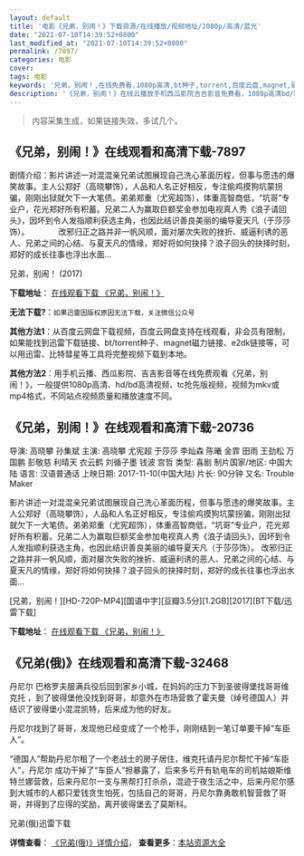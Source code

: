 ```yaml
---
layout: default
title: '电影《兄弟，别闹！》下载资源/在线播放/视频地址/1080p/高清/蓝光'
date: "2021-07-10T14:39:52+0800"
last_modified_at: "2021-07-10T14:39:52+0800"
permalink: /7897/
categories: 电影
cover:
tags: 电影
keywords: '兄弟，别闹！,在线免费看,1080p高清,bt种子,torrent,百度云盘,magnet,磁力链,迅雷下载资源'
description: '《兄弟，别闹！》在线云播放手机西瓜影院吉吉影音免费看，1080p高清bd/hd未删减完整版和tc抢先枪版，mkv/mp4格式，附带bt/torrent种子、magnet/磁力链、百度云盘、网盘资源迅雷下载链接'
---
```


>内容采集生成，如果链接失效，多试几个。


## 《兄弟，别闹！》在线观看和高清下载-7897

剧情介绍：影片讲述一对混混亲兄弟试图展现自己洗心革面历程，但事与愿违的爆笑故事。主人公郑好（高晓攀饰），人品和人名正好相反，专注偷鸡摸狗坑蒙拐骗，刚刚出狱就欠下一大笔债。弟弟郑重（尤宪超饰），体重高智商低，“坑哥”专业户，花光郑好所有积蓄。兄弟二人为赢取巨额奖金参加电视真人秀《浪子请回头》，因坏到令人发指顺利获选主角，也因此结识善良美丽的编导夏天凡（于莎莎饰）。      　　改邪归正之路并非一帆风顺，面对屡次失败的挫折、威逼利诱的恶人、兄弟之间的心结、与夏天凡的情缘，郑好将如何抉择？浪子回头的抉择时刻，郑好的成长往事也浮出水面...


兄弟，别闹！ (2017)

**下载地址**： [在线观看下载 《兄弟，别闹！》](https://www.btbtdy.me/btdy/dy11931.html) 


**无法下载?**：`如果迅雷因版权原因无法下载，关注微信公众号 `

**其他方法1**：从百度云网盘下载视频，百度云网盘支持在线观看，非会员有限制，如果能找到迅雷下载链接、bt/torrent种子、magnet磁力链接、e2dk链接等，可以用迅雷、比特彗星等工具将完整视频下载到本地。

**其他方法2**：用手机云播、西瓜影院、吉吉影音等在线免费观看《兄弟，别闹！》，一般提供1080p高清、hd/bd高清视频、tc抢先版视频，视频为mkv或mp4格式，不同站点视频质量和播放速度不同。


## 《兄弟，别闹！》在线观看和高清下载-20736

导演: 高晓攀 孙集斌 主演: 高晓攀 尤宪超 于莎莎 李灿森 陈曦 金霏 田雨 王劲松 万国鹏 彭敬慈 利晴天 衣云鹤 刘循子墨 钱波 宫哲 类型: 喜剧 制片国家/地区: 中国大陆 语言: 汉语普通话 上映日期: 2017-11-10(中国大陆) 片长: 90分钟 又名: Trouble Maker

影片讲述一对混混亲兄弟试图展现自己洗心革面历程，但事与愿违的爆笑故事。主人公郑好（高晓攀饰），人品和人名正好相反，专注偷鸡摸狗坑蒙拐骗，刚刚出狱就欠下一大笔债。弟弟郑重（尤宪超饰），体重高智商低，“坑哥”专业户，花光郑好所有积蓄。兄弟二人为赢取巨额奖金参加电视真人秀《浪子请回头》，因坏到令人发指顺利获选主角，也因此结识善良美丽的编导夏天凡（于莎莎饰）。 改邪归正之路并非一帆风顺，面对屡次失败的挫折、威逼利诱的恶人、兄弟之间的心结、与夏天凡的情缘，郑好将如何抉择？浪子回头的抉择时刻，郑好的成长往事也浮出水面…


[兄弟，别闹！][HD-720P-MP4][国语中字][豆瓣3.5分][1.2GB][2017][BT下载/迅雷下载]

**下载地址**： [在线观看下载 《兄弟，别闹！》](https://www.btdx8.com/torrent/xdbn_2017.html) 


## 《兄弟(俄)》在线观看和高清下载-32468

丹尼尔 巴格罗夫服满兵役后回到家乡小城，在妈妈的压力下到圣彼得堡找哥哥维克托 ，到了彼得堡他没找到哥哥，却意外在市场营救了霍夫曼（绰号德国人）并结识了彼得堡小混混凯特，后来成为他的好友。</p>丹尼尔找到了哥哥，发现他已经变成了一个枪手，刚刚结到一笔订单要干掉“车臣人&rdquo;。</p>“德国人&rdquo;帮助丹尼尔租了一个老战士的房子居住，维克托请丹尼尔帮忙干掉“车臣人&rdquo;，丹尼尔 成功干掉了&ldquo;车臣人&rdquo;担暴露了，后来多亏开有轨电车的司机姑娘斯维特兰娜营救，后来丹尼尔一支与黑帮打打杀杀，混迹于夜生活之中，后来丹尼尔感到大城市的人都只爱钱贪生怕死，包括自己的哥哥，丹尼尔靠勇敢机智营救了哥哥，并得到了应得的奖励，离开彼得堡去了莫斯科。</p>


兄弟(俄)迅雷下载

**详情查看**： [《兄弟(俄)》详情介绍](/movie/32468/)， **查看更多**：[本站资源大全](/movie/t/all/)

